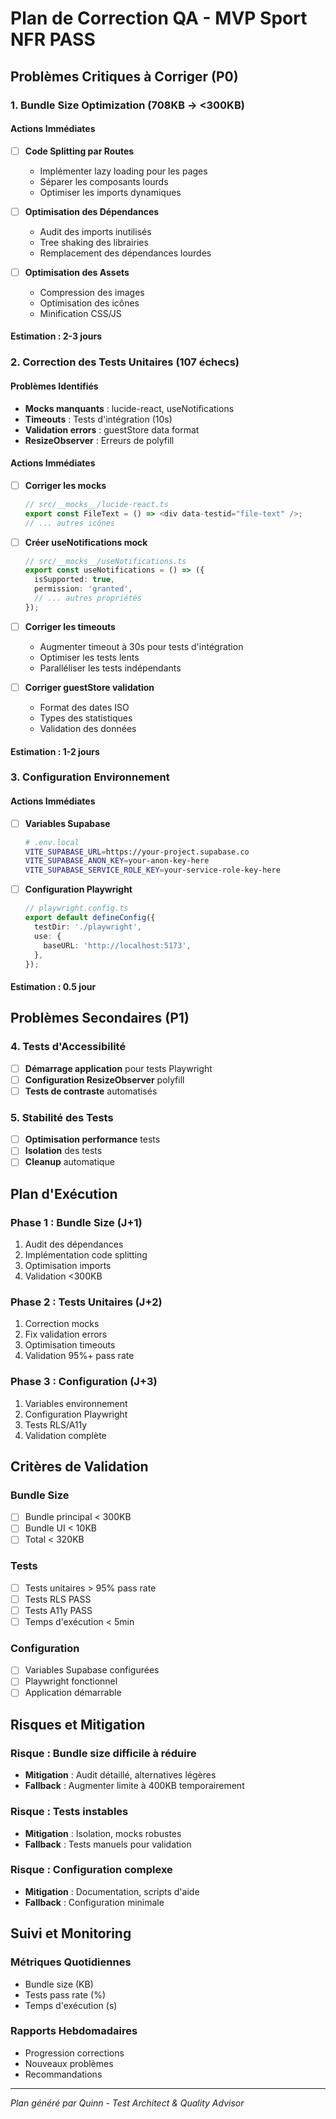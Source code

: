 # Plan de Correction QA - MVP Sport NFR PASS

## Problèmes Critiques à Corriger (P0)

### 1. Bundle Size Optimization (708KB → <300KB)

#### Actions Immédiates
- [ ] **Code Splitting par Routes**
  - Implémenter lazy loading pour les pages
  - Séparer les composants lourds
  - Optimiser les imports dynamiques

- [ ] **Optimisation des Dépendances**
  - Audit des imports inutilisés
  - Tree shaking des librairies
  - Remplacement des dépendances lourdes

- [ ] **Optimisation des Assets**
  - Compression des images
  - Optimisation des icônes
  - Minification CSS/JS

#### Estimation : 2-3 jours

### 2. Correction des Tests Unitaires (107 échecs)

#### Problèmes Identifiés
- **Mocks manquants** : lucide-react, useNotifications
- **Timeouts** : Tests d'intégration (10s)
- **Validation errors** : guestStore data format
- **ResizeObserver** : Erreurs de polyfill

#### Actions Immédiates
- [ ] **Corriger les mocks**
  ```typescript
  // src/__mocks__/lucide-react.ts
  export const FileText = () => <div data-testid="file-text" />;
  // ... autres icônes
  ```

- [ ] **Créer useNotifications mock**
  ```typescript
  // src/__mocks__/useNotifications.ts
  export const useNotifications = () => ({
    isSupported: true,
    permission: 'granted',
    // ... autres propriétés
  });
  ```

- [ ] **Corriger les timeouts**
  - Augmenter timeout à 30s pour tests d'intégration
  - Optimiser les tests lents
  - Paralléliser les tests indépendants

- [ ] **Corriger guestStore validation**
  - Format des dates ISO
  - Types des statistiques
  - Validation des données

#### Estimation : 1-2 jours

### 3. Configuration Environnement

#### Actions Immédiates
- [ ] **Variables Supabase**
  ```bash
  # .env.local
  VITE_SUPABASE_URL=https://your-project.supabase.co
  VITE_SUPABASE_ANON_KEY=your-anon-key-here
  VITE_SUPABASE_SERVICE_ROLE_KEY=your-service-role-key-here
  ```

- [ ] **Configuration Playwright**
  ```typescript
  // playwright.config.ts
  export default defineConfig({
    testDir: './playwright',
    use: {
      baseURL: 'http://localhost:5173',
    },
  });
  ```

#### Estimation : 0.5 jour

## Problèmes Secondaires (P1)

### 4. Tests d'Accessibilité
- [ ] **Démarrage application** pour tests Playwright
- [ ] **Configuration ResizeObserver** polyfill
- [ ] **Tests de contraste** automatisés

### 5. Stabilité des Tests
- [ ] **Optimisation performance** tests
- [ ] **Isolation** des tests
- [ ] **Cleanup** automatique

## Plan d'Exécution

### Phase 1 : Bundle Size (J+1)
1. Audit des dépendances
2. Implémentation code splitting
3. Optimisation imports
4. Validation <300KB

### Phase 2 : Tests Unitaires (J+2)
1. Correction mocks
2. Fix validation errors
3. Optimisation timeouts
4. Validation 95%+ pass rate

### Phase 3 : Configuration (J+3)
1. Variables environnement
2. Configuration Playwright
3. Tests RLS/A11y
4. Validation complète

## Critères de Validation

### Bundle Size
- [ ] Bundle principal < 300KB
- [ ] Bundle UI < 10KB
- [ ] Total < 320KB

### Tests
- [ ] Tests unitaires > 95% pass rate
- [ ] Tests RLS PASS
- [ ] Tests A11y PASS
- [ ] Temps d'exécution < 5min

### Configuration
- [ ] Variables Supabase configurées
- [ ] Playwright fonctionnel
- [ ] Application démarrable

## Risques et Mitigation

### Risque : Bundle size difficile à réduire
- **Mitigation** : Audit détaillé, alternatives légères
- **Fallback** : Augmenter limite à 400KB temporairement

### Risque : Tests instables
- **Mitigation** : Isolation, mocks robustes
- **Fallback** : Tests manuels pour validation

### Risque : Configuration complexe
- **Mitigation** : Documentation, scripts d'aide
- **Fallback** : Configuration minimale

## Suivi et Monitoring

### Métriques Quotidiennes
- Bundle size (KB)
- Tests pass rate (%)
- Temps d'exécution (s)

### Rapports Hebdomadaires
- Progression corrections
- Nouveaux problèmes
- Recommandations

---
*Plan généré par Quinn - Test Architect & Quality Advisor*

